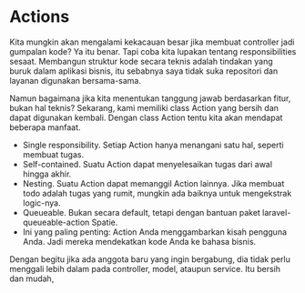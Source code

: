 # Actions

Kita mungkin akan mengalami kekacauan besar jika membuat controller jadi gumpalan kode? Ya itu benar. Tapi coba kita lupakan tentang responsibilities sesaat. Membangun struktur kode secara teknis adalah tindakan yang buruk dalam aplikasi bisnis, itu sebabnya saya tidak suka repositori dan layanan digunakan bersama-sama.

Namun bagaimana jika kita menentukan tanggung jawab berdasarkan fitur, bukan hal teknis? Sekarang, kami memiliki class Action yang bersih dan dapat digunakan kembali. Dengan class Action tentu kita akan mendapat beberapa manfaat.

-   Single responsibility. Setiap Action hanya menangani satu hal, seperti membuat tugas.
-   Self-contained. Suatu Action dapat menyelesaikan tugas dari awal hingga akhir.
-   Nesting. Suatu Action dapat memanggil Action lainnya. Jika membuat todo adalah tugas yang rumit, mungkin ada baiknya untuk mengekstrak logic-nya.
-   Queueable. Bukan secara default, tetapi dengan bantuan paket laravel-queueable-action Spatie.
-   Ini yang paling penting: Action Anda menggambarkan kisah pengguna Anda. Jadi mereka mendekatkan kode Anda ke bahasa bisnis.

Dengan begitu jika ada anggota baru yang ingin bergabung, dia tidak perlu menggali lebih dalam pada controller, model, ataupun service. Itu bersih dan mudah,
